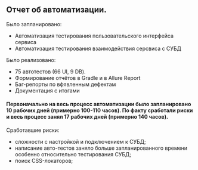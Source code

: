 ## Отчет об автоматизации.
Было запланировано:
- Автоматизация тестирования пользовательского интерфейса сервиса
- Автоматизация тестирования взаимодействия серсвиса с СУБД

Было реализовано:
- 75 автотестов (66 UI, 9 DB).
- Формирование отчётов в Gradle и в Allure Report
- Баг-репорты по вфявленным дефектам 
- Документация с итогами

#### Первоначально на весь процесс автоматизации было запланировано 10 рабочих дней (примерно 100-110 часов). По факту сработали риски и весь процесс занял 17 рабочих дней (примерно 140 часов).

Сработавшие риски:
   - сложности с настройкой и подключением к СУБД;
   - написание авто-тестов заняло больше запланированного времени
   особенно относительно тестирования СУБД;
   - поиск CSS-локаторов;
